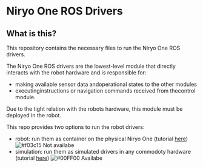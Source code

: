 # Niryo One ROS Drivers

## What is this?

This repository contains the necessary files to run the Niryo One ROS drivers.

The Niryo One ROS drivers are the lowest-level module that directly interacts with the robot hardware and is responsible for:
- making available sensor data andoperational states to the other modules
- executinginstructions or navigation commands received from thecontrol module. 

Due to the tight relation with the robots hardware, this module must be deployed in the robot.

This repo provides two options to run the robot drivers:
- robot: run them as container on the physical Niryo One (tutorial [here](./robot/)) ![#f03c15](https://via.placeholder.com/15/f03c15/000000?text=+) Not availabe 
- simulation: run them as simulated drivers in any commodoty hardware (tutorial [here](./simulation/)) ![#00FF00](https://via.placeholder.com/15/00ff00/000000?text=+) Availabe

